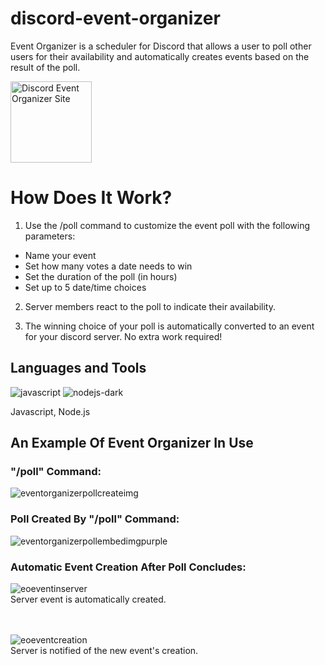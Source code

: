 # discord-event-organizer
Event Organizer is a scheduler for Discord that allows a user to poll other users for their availability and automatically creates events based on the result of the poll.

<a href="https://eventorganizer.up.railway.app/">
    <img width="130px" alt="Discord Event Organizer Site" title="Go to Site" src="https://custom-icon-badges.demolab.com/badge/-Go%20to%20Site-purple?style=for-the-badge&logoColor=white&logo=sign-in"/></a>

# How Does It Work?

1. Use the /poll command to customize the event poll with the following parameters:
- Name your event
- Set how many votes a date needs to win
- Set the duration of the poll (in hours)
- Set up to 5 date/time choices

2. Server members react to the poll to indicate their availability.

3. The winning choice of your poll is automatically converted to an event for your discord server. No extra work required!

## Languages and Tools

![javascript](https://user-images.githubusercontent.com/102330367/221290588-1ac76a5e-a1ef-4008-b494-ed3d2a1700f6.svg)
![nodejs-dark](https://user-images.githubusercontent.com/102330367/221290680-7a735c9a-e52f-469a-ba8c-83dd3b8079f2.svg)

Javascript, Node.js

## An Example Of Event Organizer In Use
### "/poll" Command:
![eventorganizerpollcreateimg](https://github.com/Nick-Zafiropoulos/discord-event-organizer/assets/102330367/f7858246-7ac6-4d4c-b967-dc391104b84b)

### Poll Created By "/poll" Command:
![eventorganizerpollembedimgpurple](https://github.com/Nick-Zafiropoulos/discord-event-organizer/assets/102330367/c1a7518f-9799-4442-9f64-75764edfc2e7)

### Automatic Event Creation After Poll Concludes:
![eoeventinserver](https://github.com/Nick-Zafiropoulos/discord-event-organizer/assets/102330367/e9c88a1a-9041-4a0a-bd58-cfc030e55d8a)
<br>Server event is automatically created.</br>
<br></br>


![eoeventcreation](https://github.com/Nick-Zafiropoulos/discord-event-organizer/assets/102330367/0cf871ed-a062-4ea8-a07d-ac2d4c79cd18)
<br>Server is notified of the new event's creation.</br>
